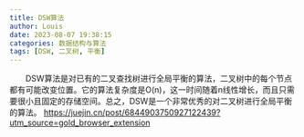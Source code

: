 ```yaml
---
title: DSW算法
author: Louis
date: 2023-08-07 19:38:15
categories: 数据结构与算法
tags: [DSW, 二叉树, 平衡]
---
```


&emsp;&emsp;DSW算法是对已有的二叉查找树进行全局平衡的算法，二叉树中的每个节点都有可能改变位置。它的算法复杂度是O(n)，这一时间随着n线性增长，而且只需要很小且固定的存储空间。总之，DSW是一个非常优秀的对二叉树进行全局平衡的算法。
<https://juejin.cn/post/6844903750927122439?utm_source=gold_browser_extension>
